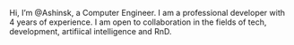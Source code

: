 Hi, I’m @Ashinsk, a Computer Engineer. I am a professional developer with 4 years of experience. I am open to collaboration in the fields of tech, development, artifiical intelligence and RnD.

<!---
Ashinsk/Ashinsk is a ✨ special ✨ repository because its `README.md` (this file) appears on your GitHub profile.
You can click the Preview link to take a look at your changes.
--->
